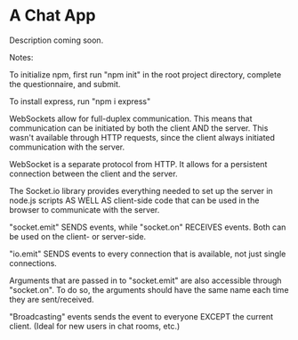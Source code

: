 # A Chat App

Description coming soon.

Notes:

To initialize npm, first run "npm init" in the root project directory, complete the questionnaire, and submit.

To install express, run "npm i express"

WebSockets allow for full-duplex communication. This means that communication can be initiated by both the client AND the server. This wasn't available through HTTP requests, since the client always initiated communication with the server.

WebSocket is a separate protocol from HTTP. It allows for a persistent connection between the client and the server.

The Socket.io library provides everything needed to set up the server in node.js scripts AS WELL AS client-side code that can be used in the browser to communicate with the server.

"socket.emit" SENDS events, while "socket.on" RECEIVES events. Both can be used on the client- or server-side.

"io.emit" SENDS events to every connection that is available, not just single connections.

Arguments that are passed in to "socket.emit" are also accessible through "socket.on". To do so, the arguments should have the same name each time they are sent/received.

"Broadcasting" events sends the event to everyone EXCEPT the current client. (Ideal for new users in chat rooms, etc.)
